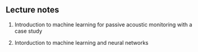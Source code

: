 Lecture notes
-------------

1) Introduction to machine learning for passive acoustic monitoring with a case study

2) Intorduction to machine learning and neural networks
